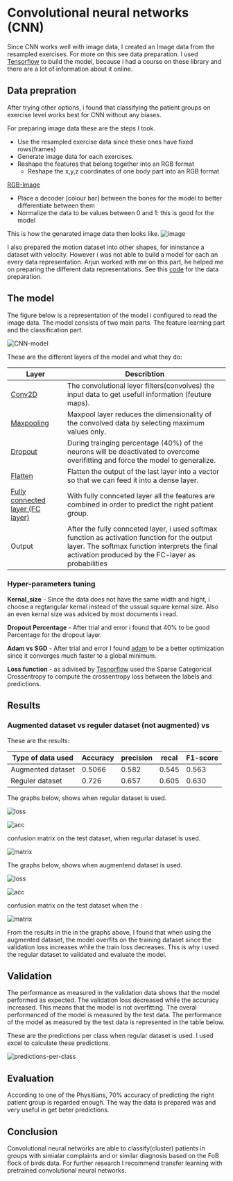 
# Convolutional neural networks (CNN)

Since CNN works well with image data, I created an Image data from the resampled exercises. For more on this see data preparation. I used [Tensorflow](https://www.tensorflow.org/) to build the model, because i had a course on these library and there are a lot of information about it online. 

## Data prepration

After trying other options, i found that classifying the patient groups on exercise level works best for CNN without any biases. 

For preparing image data these are the steps I took.

- Use the resampled exercise data since these ones have fixed rows(frames)	
- Generate image data for each exercises.
- Reshape the features that belong together into an RGB format
    - Reshape the x,y,z coordinates of one body part into an RGB format

[RGB-Image](C:\Users\hassa\OneDrive\Desktop\Minor_Applied_Data_Science\Neural-networks\foto's\RGB.png)

-	Place a decoder [colour bar] between the bones for the model to better differentiate between them 
-   Normalize the data to be values between 0 and 1: this is good for the model

This is how the genarated image data then looks like. 
![image](https://github.com/Hassanyare/Minor_Applied_Data_Science/blob/master/Neural-networks/foto's/data-resampled-color.png)

I also prepared the motion dataset into other shapes, for ininstance a dataset with velocity. However i was not able to build a model for each an every data representation. Arjun worked with me on this part, he helped me on preparing the different data representations. See this [code](https://github.com/Hassanyare/Minor_Applied_Data_Science/blob/master/Neural-networks/dataCNN2.py) for the data preparation. 

## The model

The figure below is a representation of the model i configured to read the image data. The model consists of two main parts. The feature learning part and the classification part.  

![CNN-model](https://github.com/Hassanyare/Minor_Applied_Data_Science/blob/master/Neural-networks/foto's/model.png)

These are the different layers of the model and what they do:



| Layer                 | Describtion                                               | 
|-----------------------|-----------------------------------------------------------|
| [Conv2D](https://medium.com/@RaghavPrabhu/understanding-of-convolutional-neural-network-cnn-deep-learning-99760835f148)                | The convolutional leyer filters(convolves) the input data to get usefull information (feuture maps).
| [Maxpooling](https://medium.com/@RaghavPrabhu/understanding-of-convolutional-neural-network-cnn-deep-learning-99760835f148)            | Maxpool layer reduces the dimensionality of the convolved data by selecting maximum values only.                                                      |
| [Dropout](https://leonardoaraujosantos.gitbooks.io/artificial-inteligence/dropout_layer.html)| During trainging percentage (40%) of the neurons will be deactivated to overcome overifitting and force the model to generalize.                                                                            |
| [Flatten](https://medium.com/@RaghavPrabhu/understanding-of-convolutional-neural-network-cnn-deep-learning-99760835f148)          | Flatten the output of the last layer into a vector so that we can feed it into a dense layer.                                                           |
| [Fully connected layer (FC layer)](https://medium.com/@RaghavPrabhu/understanding-of-convolutional-neural-network-cnn-deep-learning-99760835f148)         |  With fully connceted layer all the features are combined in order to predict the right patient group.                                                         |   
| Output                |  After the fully connceted layer, i used softmax function as activation function for the output layer. The softmax function interprets the final activation produced by the FC-layer as probabilities                                    |

### Hyper-parameters tuning

**Kernal_size** - Since the data does not have the same width and hight, i choose a regtangular kernal instead of the ussual square kernal size. Also an even kernal size was adviced by most documents i read.

**Dropout Percentage** - After trial and error i found that 40% to be good Percentage for the dropout layer.

**Adam vs SGD** - After trial and error I found [adam](https://www.tensorflow.org/api_docs/python/tf/keras/optimizers/Adam?version=stable) to be a better optimization since it converges much faster to a global minimum.

**Loss function** - as adivised by [Tesnorflow](https://www.tensorflow.org/api_docs/python/tf/keras/losses/SparseCategoricalCrossentropy?version=stable) used the Sparse Categorical Crossentropy to compute the crossentropy loss between the labels and predictions.


## Results
### Augmented dataset vs reguler dataset (not augmented) vs

These are the results: 

|Type of data used  |Accuracy |precision| recal |F1-score|
|-------------------|---------|---------|-------|--------|
|Augmented dataset  |0.5066   |0.582    |0.545  |0.563   |
|Reguler dataset    | 0.726   |0.657    |0.605  |0.630   |

The graphs below, shows when regular dataset is used.

![loss](https://github.com/Hassanyare/Minor_Applied_Data_Science/blob/master/Neural-networks/foto's/training-val-loss.png)

![acc](https://github.com/Hassanyare/Minor_Applied_Data_Science/blob/master/Neural-networks/foto's/training-val-accuracy.png)

confusion matrix on the test dataset, when regurlar dataset is used. 

![matrix](https://github.com/Hassanyare/Minor_Applied_Data_Science/blob/master/Neural-networks/foto's/cm-normal-data.png)

The graphs below, shows when augmentend dataset is used.

![loss](https://github.com/Hassanyare/Minor_Applied_Data_Science/blob/master/fotos/validation-NN/training-val-loss-aug.png)

![acc](https://github.com/Hassanyare/Minor_Applied_Data_Science/blob/master/fotos/validation-NN/training-val-accuracy-aug.png)


confusion matrix on the test dataset when the :

![matrix](https://github.com/Hassanyare/Minor_Applied_Data_Science/blob/master/fotos/validation-NN/cm-aug.png)


From the results in the in the graphs above, I found that when using the augmented dataset, the model overfits on the training dataset since the validation loss increases while the train loss decreases. This is why i used the regular dataset to validated and evaluate the model. 
## Validation 

The performance as measured in the validation data shows that the model performed as expected. The validation loss decreased while the accuracy increased. This means that the model is not overfitting. The overal performanced of the model is measured by the test data. The performance of the model as measured by the test data is represented in the table below.

These are the predictions per class when regular dataset is used. I used excel to calculate these predictions.

![predictions-per-class](https://github.com/Hassanyare/Minor_Applied_Data_Science/blob/master/Neural-networks/foto's/predictions.PNG)


## Evaluation 

According to one of the Physitians, 70% accuracy of predicting the right patient group is regarded enough. The way the data is prepared was and very useful in get beter predictions. 

## Conclusion 

Convolutional neural networks are able to classify(cluster) patients in groups with simialar complaints and or similar diagnosis based on the FoB flock of birds data. For further research I recommend transfer learning with pretrained convolutional neural networks.    

